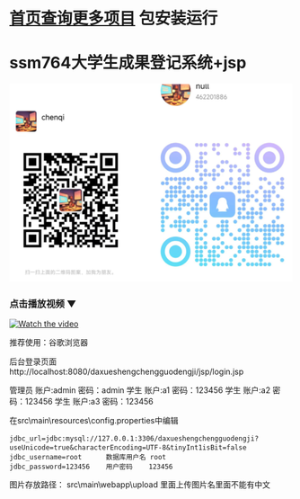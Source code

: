 # [首页查询更多项目](https://github.com/GraduationProject-ssm) 包安装运行


# ssm764大学生成果登记系统+jsp

![picture](https://raw.githubusercontent.com/GraduationProject-springboot/.github/main/img/wx.png)

### 点击播放视频 ▼
[![Watch the video](https://i.sstatic.net/Vp2cE.png)](https://www.bilibili.com/video/BV1Tm8QeZE4a?p=159)


推荐使用：谷歌浏览器


后台登录页面
http://localhost:8080/daxueshengchengguodengji/jsp/login.jsp

管理员				账户:admin 		密码：admin
学生				账户:a1 		密码：123456
学生				账户:a2 		密码：123456
学生				账户:a3 		密码：123456

在src\main\resources\config.properties中编辑

	jdbc_url=jdbc:mysql://127.0.0.1:3306/daxueshengchengguodengji?useUnicode=true&characterEncoding=UTF-8&tinyInt1isBit=false
	jdbc_username=root	    数据库用户名 root
	jdbc_password=123456	用户密码    123456


图片存放路径： src\main\webapp\upload 里面上传图片名里面不能有中文











